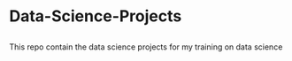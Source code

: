 # Data-Science-Projects

##
This repo contain the data science projects for my training on data science 
